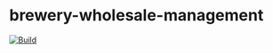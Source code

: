 # brewery-wholesale-management


[![Build](https://github.com/elabedouss/brewery-wholesale-management/actions/workflows/build.yml/badge.svg)](https://github.com/elabedouss/brewery-wholesale-management/actions/workflows/build.yml)
